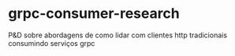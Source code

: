 # grpc-consumer-research
P&amp;D sobre abordagens de como lidar com clientes http tradicionais consumindo serviços grpc
